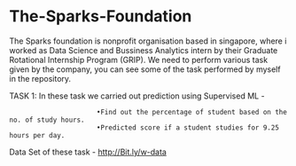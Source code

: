 # The-Sparks-Foundation
The Sparks foundation is nonprofit organisation based in singapore, where i worked as Data Science and Bussiness Analytics intern by their Graduate Rotational Internship Program (GRIP). 
We need to perform various task given by the company, you can see some of the task performed by myself in the repository.

TASK 1: In these task we carried out prediction using Supervised ML - 

                          •Find out the percentage of student based on the no. of study hours.
                          •Predicted score if a student studies for 9.25 hours per day.
Data Set of these task - http://Bit.ly/w-data
